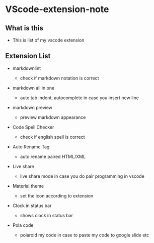 # VScode-extension-note

## What is this

- This is list of my vscode extension

## Extension List

- markdownlint

  - check if markdown notation is correct

- markdown all in one

  - auto tab indent, autocomplete in case you insert new line

- markdown preview

  - preview markdown appearance

- Code Spell Checker

  - check if english spell is correct

- Auto Rename Tag

  - auto rename paired HTML/XML

- Live share

  - live share mode in case you do pair programming in vscode

- Material theme

  - set the icon according to extension

- Clock in status bar

  - shows clock in status bar

- Pola code

  - polaroid my code in case to paste my code to google slide etc